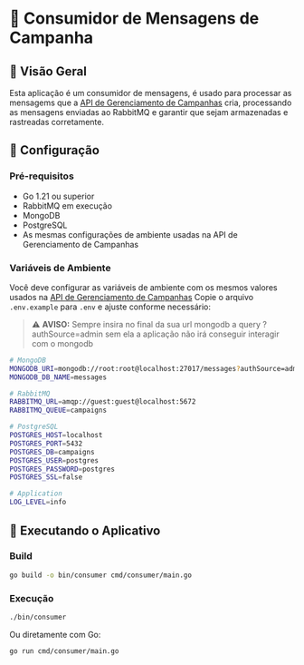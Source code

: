 # 📨 Consumidor de Mensagens de Campanha

## 🚀 Visão Geral

Esta aplicação  é um consumidor de mensagens, é usado para processar as mensagems que a [API de Gerenciamento de Campanhas](https://github.com/gabrigabs/api-campaign-management) cria, processando as mensagens enviadas ao RabbitMQ e garantir que sejam armazenadas e rastreadas corretamente.


## 🔧 Configuração

### Pré-requisitos

- Go 1.21 ou superior
- RabbitMQ em execução
- MongoDB
- PostgreSQL
- As mesmas configurações de ambiente usadas na API de Gerenciamento de Campanhas

### Variáveis de Ambiente

Você deve configurar as variáveis de ambiente com os mesmos valores usados na [API de Gerenciamento de Campanhas](https://github.com/gabrigabs/api-campaign-management) Copie o arquivo `.env.example` para `.env` e ajuste conforme necessário:

> ⚠️ **AVISO:** Sempre insira no final da sua url mongodb a query ?authSource=admin sem ela a aplicação não irá conseguir interagir com o mongodb

```bash
# MongoDB
MONGODB_URI=mongodb://root:root@localhost:27017/messages?authSource=admin
MONGODB_DB_NAME=messages

# RabbitMQ
RABBITMQ_URL=amqp://guest:guest@localhost:5672
RABBITMQ_QUEUE=campaigns

# PostgreSQL
POSTGRES_HOST=localhost
POSTGRES_PORT=5432
POSTGRES_DB=campaigns
POSTGRES_USER=postgres
POSTGRES_PASSWORD=postgres
POSTGRES_SSL=false

# Application
LOG_LEVEL=info
```

## 🚀 Executando o Aplicativo

### Build

```bash
go build -o bin/consumer cmd/consumer/main.go
```

### Execução

```bash
./bin/consumer
```

Ou diretamente com Go:

```bash
go run cmd/consumer/main.go
```
